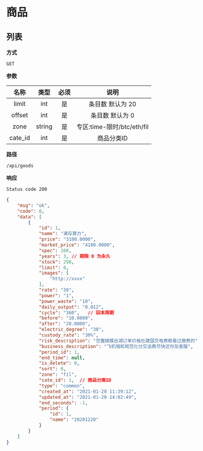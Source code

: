 # 商品

## 列表

**方式**

`GET`

**参数**

|  名称  |  类型  | 必须 |            说明            |
| :----: | :----: | :--: | :------------------------: |
| limit  |  int   |  是  |      条目数 默认为 20      |
| offset |  int   |  是  |      条目数 默认为 0       |
|  zone  | string |  是  | 专区:time-限时/btc/eth/fil |
|  cate_id  | int |  是  | 商品分类ID |

**路径**

`/api/goods`

**响应**

`Status code 200`

```json
{
    "msg": "ok",
    "code": 0,
    "data": [
        {
            "id": 1,
            "name": "满存算力",
            "price": "3180.0000",
            "market_price": "4180.0000",
            "spec": 100,
            "years": 3, // 期限 0 为永久
            "stock": 298,
            "limit": 0,
            "images": [
                "http://xxxx"
            ],
            "rate": "30",
            "power": "1",
            "power_waste": "10", 
            "daily_output": "0.012",
            "cycle": "360",   // 回本周期
            "before": "10.0000",
            "after": "20.0000",
            "electric_degree": "30", 
            "custody_rate": "30%",
            "risk_description": "空腹蝴蝶谷湖订单价格杜建国交电费都看过缴费的",
            "business_description": "飞机哦和规范化分交话费尽快还你及客服",
            "period_id": 1,
            "end_time": null,
            "is_delete": 0,
            "sort": 0,
            "zone": "fil",
            "cate_id": 1,  // 商品分类ID
            "type": "common",
            "created_at": "2021-01-20 11:39:12",
            "updated_at": "2021-01-20 14:02:49",
            "end_seconds": -1,
            "period": {
                "id": 1,
                "name": "20201220"
            }
        }
    ]
}
```